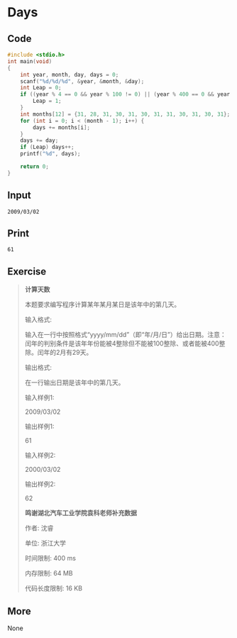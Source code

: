 # Days

## Code

```C
#include <stdio.h>
int main(void)
{
    int year, month, day, days = 0;
    scanf("%d/%d/%d", &year, &month, &day);
    int Leap = 0;
    if ((year % 4 == 0 && year % 100 != 0) || (year % 400 == 0 && year % 3200 != 0)) {
        Leap = 1;
    }
    int months[12] = {31, 28, 31, 30, 31, 30, 31, 31, 30, 31, 30, 31};
    for (int i = 0; i < (month - 1); i++) {
        days += months[i];
    }
    days += day;
    if (Leap) days++;
    printf("%d", days);

    return 0;
}
```

## Input

`2009/03/02`

## Print

`61`

## Exercise

> **计算天数**
>
> 本题要求编写程序计算某年某月某日是该年中的第几天。
>
> 输入格式:
>
> 输入在一行中按照格式“yyyy/mm/dd”（即“年/月/日”）给出日期。注意：闰年的判别条件是该年年份能被4整除但不能被100整除、或者能被400整除。闰年的2月有29天。
>
> 输出格式:
>
> 在一行输出日期是该年中的第几天。
>
> 输入样例1:
>
> 2009/03/02
>
> 输出样例1:
>
> 61
>
> 输入样例2:
>
> 2000/03/02
>
> 输出样例2:
>
> 62
>
> **鸣谢湖北汽车工业学院袁科老师补充数据**
>
> 作者: 沈睿
>
> 单位: 浙江大学
>
> 时间限制: 400 ms
>
> 内存限制: 64 MB
>
> 代码长度限制: 16 KB

## More

None

